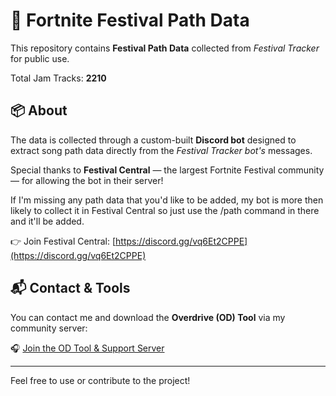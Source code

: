 # 🎵 Fortnite Festival Path Data

This repository contains **Festival Path Data** collected from *Festival Tracker* for public use.

Total Jam Tracks: **2210**

## 📦 About

The data is collected through a custom-built **Discord bot** designed to extract song path data directly from the *Festival Tracker bot's* messages.

Special thanks to **Festival Central** — the largest Fortnite Festival community — for allowing the bot in their server!

If I'm missing any path data that you'd like to be added, my bot is more then likely to collect it in Festival Central so just use the /path command in there and it'll be added.

👉 Join Festival Central: [https://discord.gg/vq6Et2CPPE](https://discord.gg/vq6Et2CPPE)

## 📬 Contact & Tools

You can contact me and download the **Overdrive (OD) Tool** via my community server:

🎧 [Join the OD Tool & Support Server](https://discord.gg/CkcCmx2WST)

---

Feel free to use or contribute to the project!
